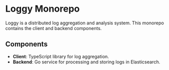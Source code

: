 # Loggy Monorepo

Loggy is a distributed log aggregation and analysis system. This monorepo contains the client and backend components.

## Components
- **Client**: TypeScript library for log aggregation.
- **Backend**: Go service for processing and storing logs in Elasticsearch.
